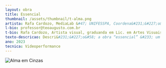 ```yaml
---
layout: obra
title: Essencial
thumbnail: /assets/thumbnail/t-alma.png
artista: Rafa Cardozo, MediaLab &#47; UNIFESSPA, Coordena&#231;&#227;o&#58; Teófilo Augusto da Silva
l-bio: professor@teoaugusto.com.br
t-bio: Rafa Cardozo, Artista visual, graduanda em Lic. em Artes Visuais &#40;UNIFESSPA&#41; e integrante do grupo de pesquisa Media LAB&#47;UNIFESSPAA. Nascida e criada no Sudeste do Pará, onde encontra inspira&#231;&#227;o no calor e na viv&#234;ncia na cidade de Marabá. Tem interesse principal na arte&#45;educa&#231;&#227;o e fotografia, mas experimenta outras linguagens art&#237;sticas. Nessas produ&#231;&#245;es, faz reflex&#227;o sobre identidade, pensando em como &#233; formada nas rela&#231;&#245;es, no meio em que vive e no próprio interior.<br>Teófilo Augusto da Silva, Artista, Professor e Pesquisador. Doutor em Artes Visuais &#40;Arte e Tecnologia&#41; pela UnB. Coordenador Media Lab&#47;Unifesspa.
texto-descricao: Descri&#231;&#227;o&#58; a obra “essencial” &#233; um auto retrato em formato de videoperformance, que traz como tema de reflex&#227;o o próprio interior, as quest&#245;es de identidade e a percep&#231;&#227;o de si mesmo. Onde a artista utiliza de texto, corpo, voz e cores que tentem remeter sensibilidade e vulnerabilidade.
ano: 2023
tecnica: Videoperformance
---
```


<img src="/assets/obras/marta.jpeg" alt="Alma em Cinzas" class="img-fluid d-block">
